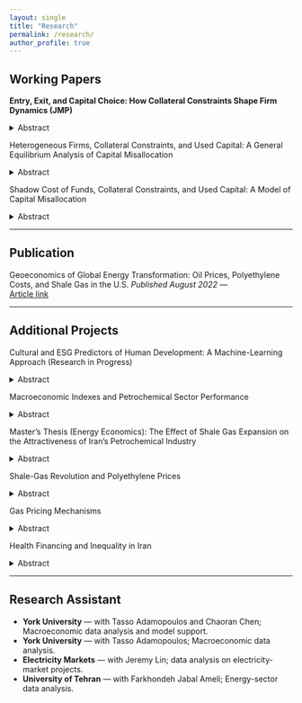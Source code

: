 ```yaml
---
layout: single
title: "Research"
permalink: /research/
author_profile: true
---
```


## Working Papers
 **Entry, Exit, and Capital Choice: How Collateral Constraints Shape Firm Dynamics (JMP)**  
   <details><summary>Abstract</summary>
   I develop a heterogeneous-firm model with entry, exit, and an explicit choice between new and used capital. Tighter collateral limits and higher entry costs push entrants toward used equipment, compress startup scale, raise early exit, and reduce TFP. Calibration to Vietnamese manufacturing data (2005–2015) quantifies these distortions.
   </details>

 Heterogeneous Firms, Collateral Constraints, and Used Capital: A General Equilibrium Analysis of Capital Misallocation  
   <details><summary>Abstract</summary>
   A general equilibrium model shows that access to used capital reduces misallocation by relaxing collateral constraints, improving capital allocation, and raising productivity. Firm-level evidence confirms that financially constrained firms make greater use of used capital.
   </details>

 Shadow Cost of Funds, Collateral Constraints, and Used Capital: A Model of Capital Misallocation
   <details><summary>Abstract</summary>
   Firms can choose between new and used capital. The lower purchase price of used capital allows constrained firms to expand earlier with more self-financing, improves short-run survival, and reduces the prevalence of chronically small firms. This shifts the vintage mix and mitigates aggregate misallocation.
   </details>

---

## Publication
Geoeconomics of Global Energy Transformation: Oil Prices, Polyethylene Costs, and Shale Gas in the U.S. 
*Published August 2022* —  
<a href="https://wsps.ut.ac.ir/article_93569.html" target="_blank" rel="noopener noreferrer">Article link</a>  

---

## Additional Projects
 Cultural and ESG Predictors of Human Development: A Machine-Learning Approach (Research in Progress)  
   <details><summary>Abstract</summary>
   This project uses machine-learning methods to link ESG indicators and cultural values with the Human Development Index (HDI), highlighting how institutions and sustainability shape long-run welfare.
   </details>

 Macroeconomic Indexes and Petrochemical Sector Performance  
   <details><summary>Abstract</summary>
   This panel VAR study shows that higher deposit rates lower petrochemical stock returns, while exchange-rate and overall market gains raise them. Oil-price increases hurt returns at first, but the effect fades gradually.
   </details>

 Master’s Thesis (Energy Economics): The Effect of Shale Gas Expansion on the Attractiveness of Iran’s Petrochemical Industry  
   <details><summary>Abstract</summary>
   Global shale gas lowered feedstock costs abroad, intensifying competition and challenging Iran’s export position; domestic exchange-rate and inflation dynamics are also pivotal.
   </details>

 Shale-Gas Revolution and Polyethylene Prices 
   <details><summary>Abstract</summary>
   Time-series models trace pass-through from shale-driven gas price declines to lower polyethylene prices, revealing strong energy-to-industry transmission.
   </details>

 Gas Pricing Mechanisms  
   <details><summary>Abstract</summary>
   Policy framework for efficient and equitable natural-gas pricing under natural-monopoly conditions, estimated with GMM to handle endogeneity and dynamics.
   </details>

 Health Financing and Inequality in Iran  
   <details><summary>Abstract</summary>
   Using province-by-year data, places with higher household income have fewer infant and overall deaths, while more inequality is linked to more deaths. Insurance coverage, education, and health-care capacity also reduce mortality.
   </details>

---

## Research Assistant
- **York University** — with Tasso Adamopoulos and Chaoran Chen; Macroeconomic data analysis and model support.  
- **York University** — with Tasso Adamopoulos; Macroeconomic data analysis.  
- **Electricity Markets** — with Jeremy Lin; data analysis on electricity-market projects.  
- **University of Tehran** — with Farkhondeh Jabal Ameli; Energy-sector data analysis.  
